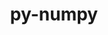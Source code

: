 ---
title: "py-numpy"
layout: cache
categories: [package, v0.20.0]
meta: {"versions": ["1.21.6", "1.23.5", "1.24.3"], "compilers": ["gcc@=11.1.0", "gcc@=11.3.0", "gcc@=12.1.0", "gcc@=7.3.1", "gcc@=7.5.0", "oneapi@=2023.0.0"], "oss": ["amzn2", "ubuntu18.04", "ubuntu20.04", "ubuntu22.04"], "platforms": ["linux"], "targets": ["aarch64", "neoverse_n1", "ppc64le", "x86_64", "x86_64_v3"], "stacks": ["aws-ahug", "aws-ahug-aarch64", "data-vis-sdk", "e4s", "e4s-oneapi", "e4s-power", "ml-linux-x86_64-cpu", "ml-linux-x86_64-cuda", "ml-linux-x86_64-rocm", "radiuss", "root", "tutorial"], "num_specs": 21, "num_specs_by_stack": {"aws-ahug-aarch64": 2, "root": 21, "data-vis-sdk": 4, "aws-ahug": 1, "radiuss": 2, "e4s-power": 2, "e4s": 3, "e4s-oneapi": 1, "ml-linux-x86_64-cuda": 3, "ml-linux-x86_64-cpu": 3, "ml-linux-x86_64-rocm": 3, "tutorial": 1}}
spec_details: [{"hash": "4zfvqlkenl3m7a6oe6pfszww2meth7z6", "compiler": "gcc@=7.3.1", "versions": ["1.24.3"], "os": "amzn2", "platform": "linux", "target": "aarch64", "variants": ["+blas", "build_system=python_pip", "+lapack", "patches=873745d"], "stacks": ["aws-ahug-aarch64", "root"], "size": "-", "tarball": "https://binaries.spack.io/v0.20.0/build_cache/linux-amzn2-aarch64/gcc-7.3.1/py-numpy-1.24.3/linux-amzn2-aarch64-gcc-7.3.1-py-numpy-1.24.3-4zfvqlkenl3m7a6oe6pfszww2meth7z6.spack"}, {"hash": "udesleje5xvuffiiyyn3ophs636fnayo", "compiler": "gcc@=7.3.1", "versions": ["1.24.3"], "os": "amzn2", "platform": "linux", "target": "neoverse_n1", "variants": ["+blas", "build_system=python_pip", "+lapack", "patches=873745d"], "stacks": ["aws-ahug-aarch64", "root"], "size": "-", "tarball": "https://binaries.spack.io/v0.20.0/build_cache/linux-amzn2-neoverse_n1/gcc-7.3.1/py-numpy-1.24.3/linux-amzn2-neoverse_n1-gcc-7.3.1-py-numpy-1.24.3-udesleje5xvuffiiyyn3ophs636fnayo.spack"}, {"hash": "hz5n72krho5a5yjbhjzxz7vtz2bq25w5", "compiler": "gcc@=11.1.0", "versions": ["1.24.3"], "os": "ubuntu20.04", "platform": "linux", "target": "x86_64_v3", "variants": ["+blas", "build_system=python_pip", "+lapack", "patches=873745d"], "stacks": ["data-vis-sdk", "root"], "size": "-", "tarball": "https://binaries.spack.io/v0.20.0/build_cache/linux-ubuntu20.04-x86_64_v3/gcc-11.1.0/py-numpy-1.24.3/linux-ubuntu20.04-x86_64_v3-gcc-11.1.0-py-numpy-1.24.3-hz5n72krho5a5yjbhjzxz7vtz2bq25w5.spack"}, {"hash": "cdguxuficgokkshry4xd74wypp5z5adr", "compiler": "gcc@=7.3.1", "versions": ["1.24.3"], "os": "amzn2", "platform": "linux", "target": "x86_64_v3", "variants": ["+blas", "build_system=python_pip", "+lapack", "patches=873745d"], "stacks": ["aws-ahug", "root"], "size": "-", "tarball": "https://binaries.spack.io/v0.20.0/build_cache/linux-amzn2-x86_64_v3/gcc-7.3.1/py-numpy-1.24.3/linux-amzn2-x86_64_v3-gcc-7.3.1-py-numpy-1.24.3-cdguxuficgokkshry4xd74wypp5z5adr.spack"}, {"hash": "5lqig5f3a7sahaw656k2g7faqfyulvq5", "compiler": "gcc@=7.5.0", "versions": ["1.24.3"], "os": "ubuntu18.04", "platform": "linux", "target": "x86_64_v3", "variants": ["+blas", "build_system=python_pip", "+lapack", "patches=873745d"], "stacks": ["radiuss", "root"], "size": "-", "tarball": "https://binaries.spack.io/v0.20.0/build_cache/linux-ubuntu18.04-x86_64_v3/gcc-7.5.0/py-numpy-1.24.3/linux-ubuntu18.04-x86_64_v3-gcc-7.5.0-py-numpy-1.24.3-5lqig5f3a7sahaw656k2g7faqfyulvq5.spack"}, {"hash": "v2w5577jrjjl2lebta3zccek6jt44aym", "compiler": "gcc@=7.5.0", "versions": ["1.24.3"], "os": "ubuntu18.04", "platform": "linux", "target": "x86_64_v3", "variants": ["+blas", "build_system=python_pip", "+lapack", "patches=873745d"], "stacks": ["radiuss", "root"], "size": "-", "tarball": "https://binaries.spack.io/v0.20.0/build_cache/linux-ubuntu18.04-x86_64_v3/gcc-7.5.0/py-numpy-1.24.3/linux-ubuntu18.04-x86_64_v3-gcc-7.5.0-py-numpy-1.24.3-v2w5577jrjjl2lebta3zccek6jt44aym.spack"}, {"hash": "xvidfv6qtx6boh33vbnzprw4j4nknfa4", "compiler": "gcc@=11.1.0", "versions": ["1.24.3"], "os": "ubuntu20.04", "platform": "linux", "target": "ppc64le", "variants": ["+blas", "build_system=python_pip", "+lapack", "patches=873745d"], "stacks": ["e4s-power", "root"], "size": "-", "tarball": "https://binaries.spack.io/v0.20.0/build_cache/linux-ubuntu20.04-ppc64le/gcc-11.1.0/py-numpy-1.24.3/linux-ubuntu20.04-ppc64le-gcc-11.1.0-py-numpy-1.24.3-xvidfv6qtx6boh33vbnzprw4j4nknfa4.spack"}, {"hash": "fwq6pmmyckzpht7asm6xmtbnkct6erju", "compiler": "gcc@=11.1.0", "versions": ["1.24.3"], "os": "ubuntu20.04", "platform": "linux", "target": "ppc64le", "variants": ["+blas", "build_system=python_pip", "+lapack", "patches=873745d"], "stacks": ["e4s-power", "root"], "size": "-", "tarball": "https://binaries.spack.io/v0.20.0/build_cache/linux-ubuntu20.04-ppc64le/gcc-11.1.0/py-numpy-1.24.3/linux-ubuntu20.04-ppc64le-gcc-11.1.0-py-numpy-1.24.3-fwq6pmmyckzpht7asm6xmtbnkct6erju.spack"}, {"hash": "iirnk6g5oghjmp73xhvyk6aqfzv5rdcd", "compiler": "gcc@=11.1.0", "versions": ["1.21.6"], "os": "ubuntu20.04", "platform": "linux", "target": "x86_64_v3", "variants": ["+blas", "build_system=python_pip", "+lapack", "patches=802970a,873745d"], "stacks": ["data-vis-sdk", "root"], "size": "-", "tarball": "https://binaries.spack.io/v0.20.0/build_cache/linux-ubuntu20.04-x86_64_v3/gcc-11.1.0/py-numpy-1.21.6/linux-ubuntu20.04-x86_64_v3-gcc-11.1.0-py-numpy-1.21.6-iirnk6g5oghjmp73xhvyk6aqfzv5rdcd.spack"}, {"hash": "4sjottd43ajfl4phbltedffrftswx3rw", "compiler": "gcc@=11.1.0", "versions": ["1.21.6"], "os": "ubuntu20.04", "platform": "linux", "target": "x86_64_v3", "variants": ["+blas", "build_system=python_pip", "+lapack", "patches=802970a,873745d"], "stacks": ["root", "e4s"], "size": "-", "tarball": "https://binaries.spack.io/v0.20.0/build_cache/linux-ubuntu20.04-x86_64_v3/gcc-11.1.0/py-numpy-1.21.6/linux-ubuntu20.04-x86_64_v3-gcc-11.1.0-py-numpy-1.21.6-4sjottd43ajfl4phbltedffrftswx3rw.spack"}, {"hash": "hxjdmzh4qdk66kt6tiuoupn2zj3karah", "compiler": "gcc@=11.1.0", "versions": ["1.21.6"], "os": "ubuntu20.04", "platform": "linux", "target": "x86_64_v3", "variants": ["+blas", "build_system=python_pip", "+lapack", "patches=802970a,873745d"], "stacks": ["data-vis-sdk", "root"], "size": "-", "tarball": "https://binaries.spack.io/v0.20.0/build_cache/linux-ubuntu20.04-x86_64_v3/gcc-11.1.0/py-numpy-1.21.6/linux-ubuntu20.04-x86_64_v3-gcc-11.1.0-py-numpy-1.21.6-hxjdmzh4qdk66kt6tiuoupn2zj3karah.spack"}, {"hash": "lgwgmdgv6o3uzmxunwkqlfb6vvnwka2g", "compiler": "gcc@=11.1.0", "versions": ["1.24.3"], "os": "ubuntu20.04", "platform": "linux", "target": "x86_64_v3", "variants": ["+blas", "build_system=python_pip", "+lapack", "patches=873745d"], "stacks": ["data-vis-sdk", "root"], "size": "-", "tarball": "https://binaries.spack.io/v0.20.0/build_cache/linux-ubuntu20.04-x86_64_v3/gcc-11.1.0/py-numpy-1.24.3/linux-ubuntu20.04-x86_64_v3-gcc-11.1.0-py-numpy-1.24.3-lgwgmdgv6o3uzmxunwkqlfb6vvnwka2g.spack"}, {"hash": "xeebrgmxcxg3ccl6xmlilx7xlofrjb6l", "compiler": "oneapi@=2023.0.0", "versions": ["1.24.3"], "os": "ubuntu20.04", "platform": "linux", "target": "x86_64", "variants": ["+blas", "build_system=python_pip", "+lapack", "patches=873745d"], "stacks": ["e4s-oneapi", "root"], "size": "-", "tarball": "https://binaries.spack.io/v0.20.0/build_cache/linux-ubuntu20.04-x86_64/oneapi-2023.0.0/py-numpy-1.24.3/linux-ubuntu20.04-x86_64-oneapi-2023.0.0-py-numpy-1.24.3-xeebrgmxcxg3ccl6xmlilx7xlofrjb6l.spack"}, {"hash": "fqvecvebmt3tjxecqzxb4bv63w3eupzq", "compiler": "gcc@=11.1.0", "versions": ["1.24.3"], "os": "ubuntu20.04", "platform": "linux", "target": "x86_64_v3", "variants": ["+blas", "build_system=python_pip", "+lapack", "patches=873745d"], "stacks": ["root", "e4s"], "size": "-", "tarball": "https://binaries.spack.io/v0.20.0/build_cache/linux-ubuntu20.04-x86_64_v3/gcc-11.1.0/py-numpy-1.24.3/linux-ubuntu20.04-x86_64_v3-gcc-11.1.0-py-numpy-1.24.3-fqvecvebmt3tjxecqzxb4bv63w3eupzq.spack"}, {"hash": "2ad7574w2czjkok7mq44j23nzibmlvqj", "compiler": "gcc@=11.1.0", "versions": ["1.24.3"], "os": "ubuntu20.04", "platform": "linux", "target": "x86_64_v3", "variants": ["+blas", "build_system=python_pip", "+lapack", "patches=873745d"], "stacks": ["root", "e4s"], "size": "-", "tarball": "https://binaries.spack.io/v0.20.0/build_cache/linux-ubuntu20.04-x86_64_v3/gcc-11.1.0/py-numpy-1.24.3/linux-ubuntu20.04-x86_64_v3-gcc-11.1.0-py-numpy-1.24.3-2ad7574w2czjkok7mq44j23nzibmlvqj.spack"}, {"hash": "nqt43f2kvnfvyvwqear5n2yxun6b74bi", "compiler": "gcc@=11.3.0", "versions": ["1.24.3"], "os": "ubuntu22.04", "platform": "linux", "target": "x86_64_v3", "variants": ["+blas", "build_system=python_pip", "+lapack", "patches=873745d"], "stacks": ["ml-linux-x86_64-cuda", "root"], "size": "-", "tarball": "https://binaries.spack.io/v0.20.0/build_cache/linux-ubuntu22.04-x86_64_v3/gcc-11.3.0/py-numpy-1.24.3/linux-ubuntu22.04-x86_64_v3-gcc-11.3.0-py-numpy-1.24.3-nqt43f2kvnfvyvwqear5n2yxun6b74bi.spack"}, {"hash": "7xe3sleu6h5h6michgnmokh2o3fm7n76", "compiler": "gcc@=11.3.0", "versions": ["1.24.3"], "os": "ubuntu22.04", "platform": "linux", "target": "x86_64_v3", "variants": ["+blas", "build_system=python_pip", "+lapack", "patches=873745d"], "stacks": ["ml-linux-x86_64-cpu", "root"], "size": "-", "tarball": "https://binaries.spack.io/v0.20.0/build_cache/linux-ubuntu22.04-x86_64_v3/gcc-11.3.0/py-numpy-1.24.3/linux-ubuntu22.04-x86_64_v3-gcc-11.3.0-py-numpy-1.24.3-7xe3sleu6h5h6michgnmokh2o3fm7n76.spack"}, {"hash": "bpg3acyi3yanxp777slepvc77k5yyvxw", "compiler": "gcc@=11.3.0", "versions": ["1.24.3"], "os": "ubuntu22.04", "platform": "linux", "target": "x86_64_v3", "variants": ["+blas", "build_system=python_pip", "+lapack", "patches=873745d"], "stacks": ["ml-linux-x86_64-cpu", "ml-linux-x86_64-cuda", "root", "ml-linux-x86_64-rocm"], "size": "-", "tarball": "https://binaries.spack.io/v0.20.0/build_cache/linux-ubuntu22.04-x86_64_v3/gcc-11.3.0/py-numpy-1.24.3/linux-ubuntu22.04-x86_64_v3-gcc-11.3.0-py-numpy-1.24.3-bpg3acyi3yanxp777slepvc77k5yyvxw.spack"}, {"hash": "2b7oclxge3smhouh7c7qmefp4mozi23l", "compiler": "gcc@=11.3.0", "versions": ["1.23.5"], "os": "ubuntu22.04", "platform": "linux", "target": "x86_64_v3", "variants": ["+blas", "build_system=python_pip", "+lapack", "patches=873745d"], "stacks": ["ml-linux-x86_64-cpu", "ml-linux-x86_64-cuda", "root", "ml-linux-x86_64-rocm"], "size": "-", "tarball": "https://binaries.spack.io/v0.20.0/build_cache/linux-ubuntu22.04-x86_64_v3/gcc-11.3.0/py-numpy-1.23.5/linux-ubuntu22.04-x86_64_v3-gcc-11.3.0-py-numpy-1.23.5-2b7oclxge3smhouh7c7qmefp4mozi23l.spack"}, {"hash": "axjiriiitdgjrh2ix4d4tqpjg6ddpr3o", "compiler": "gcc@=11.3.0", "versions": ["1.24.3"], "os": "ubuntu22.04", "platform": "linux", "target": "x86_64_v3", "variants": ["+blas", "build_system=python_pip", "+lapack", "patches=873745d"], "stacks": ["root", "ml-linux-x86_64-rocm"], "size": "-", "tarball": "https://binaries.spack.io/v0.20.0/build_cache/linux-ubuntu22.04-x86_64_v3/gcc-11.3.0/py-numpy-1.24.3/linux-ubuntu22.04-x86_64_v3-gcc-11.3.0-py-numpy-1.24.3-axjiriiitdgjrh2ix4d4tqpjg6ddpr3o.spack"}, {"hash": "54s3ofocdzsvdcvnjfwmtyjwr5inkld6", "compiler": "gcc@=12.1.0", "versions": ["1.24.3"], "os": "ubuntu22.04", "platform": "linux", "target": "x86_64_v3", "variants": ["+blas", "build_system=python_pip", "+lapack", "patches=873745d"], "stacks": ["root", "tutorial"], "size": "-", "tarball": "https://binaries.spack.io/v0.20.0/build_cache/linux-ubuntu22.04-x86_64_v3/gcc-12.1.0/py-numpy-1.24.3/linux-ubuntu22.04-x86_64_v3-gcc-12.1.0-py-numpy-1.24.3-54s3ofocdzsvdcvnjfwmtyjwr5inkld6.spack"}]
---